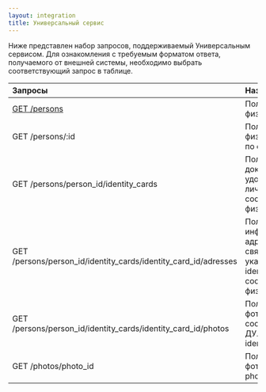 ```yaml
---
layout: integration
title: Универсальный сервис
---
```


Ниже представлен набор запросов, поддерживаемый Универсальным сервисом. Для ознакомления с требуемым форматом ответа, получаемого от внешней системы, необходимо выбрать соответствующий запрос в таблице. 

| Запросы | Назначение |
|:--------|:-----------|
| [GET /persons]({{site.baseurl}}/integration/service/get_persons.html) | Получение списка физических лиц |
| GET /persons/:id | Получение данных физического лица по его id |
| GET /persons/person_id/identity_cards | Получение документов удостоверяющих личность (ДУЛ) соответствующего физического лица |
| GET /persons/person_id/identity_cards/identity_card_id/adresses | Получение информации по адресам, связанным с указанным ДУЛ identity_card_id соответствующего физического лица |
| GET /persons/person_id/identity_cards/identity_card_id/photos | Получение фотографий из соответствующего ДУЛ identity_card_id |
| GET /photos/photo_id | Получение фотографии по ее photo_id
